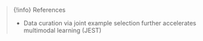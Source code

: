 > {!info} References
> - Data curation via joint example selection further accelerates multimodal learning (JEST)
